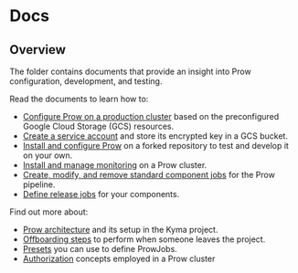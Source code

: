 # Docs

## Overview

The folder contains documents that provide an insight into Prow configuration, development, and testing.

<!-- Update the list each time you modify the document structure in this folder. -->

Read the documents to learn how to:

- [Configure Prow on a production cluster](./production-cluster-configuration.md) based on the preconfigured Google Cloud Storage (GCS) resources.
- [Create a service account](./prow-secrets-management.md) and store its encrypted key in a GCS bucket.
- [Install and configure Prow](./prow-installation-on-forks.md) on a forked repository to test and develop it on your own.
- [Install and manage monitoring](./prow-monitoring.md) on a Prow cluster.
- [Create, modify, and remove standard component jobs](./component-jobs.md) for the Prow pipeline.
- [Define release jobs](./release-jobs.md) for your components.

Find out more about:

- [Prow architecture](./prow-architecture.md) and its setup in the Kyma project.
- [Offboarding steps](offboarding-checklist.md) to perform when someone leaves the project.
- [Presets](./presets.md) you can use to define ProwJobs.
- [Authorization](./authorization.md) concepts employed in a Prow cluster
